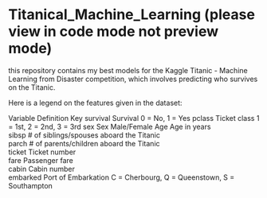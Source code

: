 # Titanical_Machine_Learning (please view in code mode not preview mode)
this repository contains my best models for the Kaggle Titanic - Machine Learning from Disaster competition, which involves predicting who survives on the Titanic.

Here is a legend on the features given in the dataset:

Variable    Definition	                                Key
survival    Survival                                    0 = No, 1 = Yes
pclass	    Ticket class	                              1 = 1st, 2 = 2nd, 3 = 3rd
sex	        Sex	                                        Male/Female
Age	        Age                                         in years	
sibsp	      # of siblings/spouses aboard the Titanic	
parch	      # of parents/children aboard the Titanic	
ticket	    Ticket number	
fare	      Passenger fare	
cabin	      Cabin number	
embarked	  Port of Embarkation	                        C = Cherbourg, Q = Queenstown, S = Southampton
